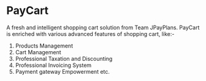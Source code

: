 PayCart
=======

A fresh and intelligent shopping cart  solution from Team JPayPlans. PayCart is enriched with various advanced features of shopping cart, like:-
1. Products Management
2. Cart Management
3. Professional Taxation and Discounting
4. Professional Invoicing System
5. Payment gateway Empowerment etc.
